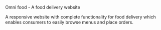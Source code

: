 Omni food - A food delivery website  

A responsive website with complete functionality 
for food delivery which enables consumers to 
easily browse menus and place orders.
